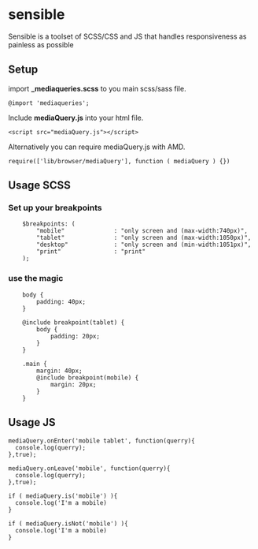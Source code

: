 # sensible

Sensible is a toolset of SCSS/CSS and JS that handles responsiveness as painless as possible

## Setup

import **_mediaqueries.scss** to you main scss/sass file.
	
	@import 'mediaqueries';
	
Include **mediaQuery.js** into your html file.
	
	<script src="mediaQuery.js"></script>

Alternatively you can require mediaQuery.js with AMD.

	require(['lib/browser/mediaQuery'], function ( mediaQuery ) {})


## Usage SCSS

### Set up your breakpoints

		$breakpoints: (
  			"mobile"              : "only screen and (max-width:740px)",
  			"tablet"              : "only screen and (max-width:1050px)",
  			"desktop"             : "only screen and (min-width:1051px)",
  			"print"               : "print"
		);
		
### use the magic 
		
		body {
			padding: 40px;
		}
		
		@include breakpoint(tablet) {
			body {
				padding: 20px;
			}
		}
		
		.main {
			margin: 40px;
			@include breakpoint(mobile) {
				margin: 20px;
			}
		}
		


## Usage JS


    mediaQuery.onEnter('mobile tablet', function(querry){
      console.log(querry);
    },true);

    mediaQuery.onLeave('mobile', function(querry){
      console.log(querry);
    },true);

    if ( mediaQuery.is('mobile') ){
      console.log('I'm a mobile)
    }

    if ( mediaQuery.isNot('mobile') ){
      console.log('I'm a mobile)
    }


